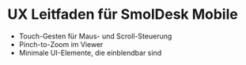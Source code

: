 # UX Leitfaden für SmolDesk Mobile

- Touch-Gesten für Maus- und Scroll-Steuerung
- Pinch-to-Zoom im Viewer
- Minimale UI-Elemente, die einblendbar sind
